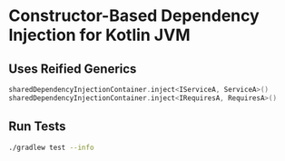 # Constructor-Based Dependency Injection for Kotlin JVM

## Uses Reified Generics

```kotlin
sharedDependencyInjectionContainer.inject<IServiceA, ServiceA>()
sharedDependencyInjectionContainer.inject<IRequiresA, RequiresA>()
```

## Run Tests

```sh
./gradlew test --info
```
